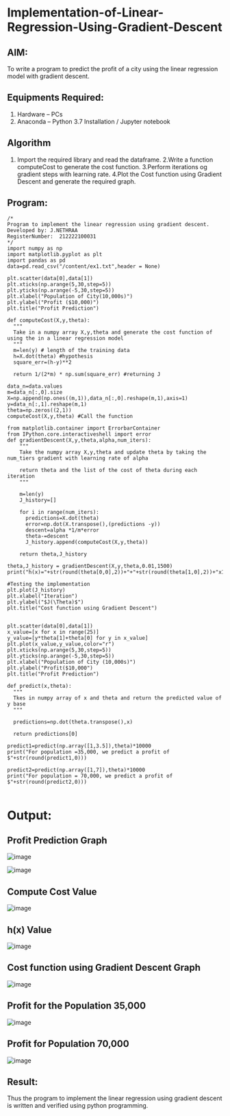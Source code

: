 # Implementation-of-Linear-Regression-Using-Gradient-Descent

## AIM:
To write a program to predict the profit of a city using the linear regression model with gradient descent.

## Equipments Required:
1. Hardware – PCs
2. Anaconda – Python 3.7 Installation / Jupyter notebook

## Algorithm
1. Import the required library and read the dataframe.
2.Write a function computeCost to generate the cost function.
3.Perform iterations og gradient steps with learning rate.
4.Plot the Cost function using Gradient Descent and generate the required graph.

## Program:
```
/*
Program to implement the linear regression using gradient descent.
Developed by: J.NETHRAA
RegisterNumber:  212222100031
*/
import numpy as np
import matplotlib.pyplot as plt
import pandas as pd
data=pd.read_csv("/content/ex1.txt",header = None)

plt.scatter(data[0],data[1])
plt.xticks(np.arange(5,30,step=5))
plt.yticks(np.arange(-5,30,step=5))
plt.xlabel("Population of City(10,000s)")
plt.ylabel("Profit ($10,000)")
plt.title("Profit Prediction")

def computeCost(X,y,theta):
  """
  Take in a numpy array X,y,theta and generate the cost function of using the in a linear regression model
  """
  m=len(y) # length of the training data
  h=X.dot(theta) #hypothesis
  square_err=(h-y)**2

  return 1/(2*m) * np.sum(square_err) #returning J

data_n=data.values
m=data_n[:,0].size
X=np.append(np.ones((m,1)),data_n[:,0].reshape(m,1),axis=1)
y=data_n[:,1].reshape(m,1)
theta=np.zeros((2,1))
computeCost(X,y,theta) #Call the function

from matplotlib.container import ErrorbarContainer
from IPython.core.interactiveshell import error
def gradientDescent(X,y,theta,alpha,num_iters):
    """
    Take the numpy array X,y,theta and update theta by taking the num_tiers gradient with learning rate of alpha

    return theta and the list of the cost of theta during each iteration
    """

    m=len(y)
    J_history=[]

    for i in range(num_iters):
      predictions=X.dot(theta)
      error=np.dot(X.transpose(),(predictions -y))
      descent=alpha *1/m*error
      theta-=descent
      J_history.append(computeCost(X,y,theta))

    return theta,J_history

theta,J_history = gradientDescent(X,y,theta,0.01,1500)
print("h(x)="+str(round(theta[0,0],2))+"+"+str(round(theta[1,0],2))+"x1")

#Testing the implementation
plt.plot(J_history)
plt.xlabel("Iteration")
plt.ylabel("$J(\Theta)$")
plt.title("Cost function using Gradient Descent")


plt.scatter(data[0],data[1])
x_value=[x for x in range(25)]
y_value=[y*theta[1]+theta[0] for y in x_value]
plt.plot(x_value,y_value,color="r")
plt.xticks(np.arange(5,30,step=5))
plt.yticks(np.arange(-5,30,step=5))
plt.xlabel("Population of City (10,000s)")
plt.ylabel("Profit($10,000")
plt.title("Profit Prediction")

def predict(x,theta):
  """
  Tkes in numpy array of x and theta and return the predicted value of y base
  """

  predictions=np.dot(theta.transpose(),x)

  return predictions[0]

predict1=predict(np.array([1,3.5]),theta)*10000
print("For population =35,000, we predict a profit of $"+str(round(predict1,0)))

predict2=predict(np.array([1,7]),theta)*10000
print("For population = 70,000, we predict a profit of $"+str(round(predict2,0)))


```

# Output:
## Profit Prediction Graph

![image](https://github.com/Nethraa24/Implementation-of-Linear-Regression-Using-Gradient-Descent/assets/121215786/32ae3100-ec28-4589-9798-67f5608e14ef)


![image](https://github.com/Nethraa24/Implementation-of-Linear-Regression-Using-Gradient-Descent/assets/121215786/18ea73ac-6ba8-44a3-aaa4-ee1786fafe91)

## Compute Cost Value

![image](https://github.com/Nethraa24/Implementation-of-Linear-Regression-Using-Gradient-Descent/assets/121215786/865b66ee-b809-4225-9938-b5c637b8fe5a)

## h(x) Value

![image](https://github.com/Nethraa24/Implementation-of-Linear-Regression-Using-Gradient-Descent/assets/121215786/ee1234a4-ac6f-4a73-932e-c6882b2ad40a)

## Cost function using Gradient Descent Graph

![image](https://github.com/Nethraa24/Implementation-of-Linear-Regression-Using-Gradient-Descent/assets/121215786/1b398cc0-d18e-4b72-b18b-33f4f07f7874)

## Profit for the Population 35,000

![image](https://github.com/Nethraa24/Implementation-of-Linear-Regression-Using-Gradient-Descent/assets/121215786/ebf46437-a362-459e-87bf-4af581b60cd2)

## Profit for Population 70,000

![image](https://github.com/Nethraa24/Implementation-of-Linear-Regression-Using-Gradient-Descent/assets/121215786/d693817e-0e05-479d-993f-b8d05c28538c)


## Result:
Thus the program to implement the linear regression using gradient descent is written and verified using python programming.
